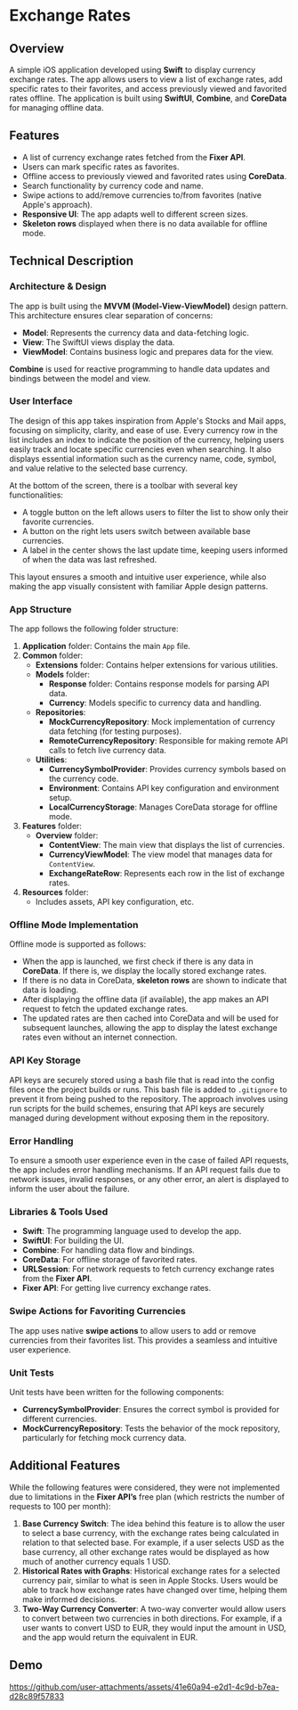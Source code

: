 # Exchange Rates

## Overview
A simple iOS application developed using **Swift** to display currency exchange rates. The app allows users to view a list of exchange rates, add specific rates to their favorites, and access previously viewed and favorited rates offline. The application is built using **SwiftUI**, **Combine**, and **CoreData** for managing offline data.

## Features
- A list of currency exchange rates fetched from the **Fixer API**.
- Users can mark specific rates as favorites.
- Offline access to previously viewed and favorited rates using **CoreData**.
- Search functionality by currency code and name.
- Swipe actions to add/remove currencies to/from favorites (native Apple's approach).
- **Responsive UI**: The app adapts well to different screen sizes.
- **Skeleton rows** displayed when there is no data available for offline mode.

## Technical Description

### Architecture & Design
The app is built using the **MVVM (Model-View-ViewModel)** design pattern. This architecture ensures clear separation of concerns:
- **Model**: Represents the currency data and data-fetching logic.
- **View**: The SwiftUI views display the data.
- **ViewModel**: Contains business logic and prepares data for the view.

**Combine** is used for reactive programming to handle data updates and bindings between the model and view.

### User Interface
The design of this app takes inspiration from Apple's Stocks and Mail apps, focusing on simplicity, clarity, and ease of use. Every currency row in the list includes an index to indicate the position of the currency, helping users easily track and locate specific currencies even when searching. It also displays essential information such as the currency name, code, symbol, and value relative to the selected base currency.

At the bottom of the screen, there is a toolbar with several key functionalities: 
- A toggle button on the left allows users to filter the list to show only their favorite currencies. 
- A button on the right lets users switch between available base currencies. 
- A label in the center shows the last update time, keeping users informed of when the data was last refreshed.

This layout ensures a smooth and intuitive user experience, while also making the app visually consistent with familiar Apple design patterns.

### App Structure
The app follows the following folder structure:

1. **Application** folder: Contains the main `App` file.
2. **Common** folder:
    - **Extensions** folder: Contains helper extensions for various utilities.
    - **Models** folder:
        - **Response** folder: Contains response models for parsing API data.
        - **Currency**: Models specific to currency data and handling.
    - **Repositories**:
        - **MockCurrencyRepository**: Mock implementation of currency data fetching (for testing purposes).
        - **RemoteCurrencyRepository**: Responsible for making remote API calls to fetch live currency data.
    - **Utilities**:
        - **CurrencySymbolProvider**: Provides currency symbols based on the currency code.
        - **Environment**: Contains API key configuration and environment setup.
        - **LocalCurrencyStorage**: Manages CoreData storage for offline mode.
3. **Features** folder:
    - **Overview** folder:
        - **ContentView**: The main view that displays the list of currencies.
        - **CurrencyViewModel**: The view model that manages data for `ContentView`.
        - **ExchangeRateRow**: Represents each row in the list of exchange rates.
4. **Resources** folder:
    - Includes assets, API key configuration, etc.

### Offline Mode Implementation
Offline mode is supported as follows:
- When the app is launched, we first check if there is any data in **CoreData**. If there is, we display the locally stored exchange rates.
- If there is no data in CoreData, **skeleton rows** are shown to indicate that data is loading.
- After displaying the offline data (if available), the app makes an API request to fetch the updated exchange rates.
- The updated rates are then cached into CoreData and will be used for subsequent launches, allowing the app to display the latest exchange rates even without an internet connection.

### API Key Storage
API keys are securely stored using a bash file that is read into the config files once the project builds or runs. This bash file is added to `.gitignore` to prevent it from being pushed to the repository. The approach involves using run scripts for the build schemes, ensuring that API keys are securely managed during development without exposing them in the repository.

### Error Handling
To ensure a smooth user experience even in the case of failed API requests, the app includes error handling mechanisms. If an API request fails due to network issues, invalid responses, or any other error, an alert is displayed to inform the user about the failure.

### Libraries & Tools Used
- **Swift**: The programming language used to develop the app.
- **SwiftUI**: For building the UI.
- **Combine**: For handling data flow and bindings.
- **CoreData**: For offline storage of favorited rates.
- **URLSession**: For network requests to fetch currency exchange rates from the **Fixer API**.
- **Fixer API**: For getting live currency exchange rates.

### Swipe Actions for Favoriting Currencies
The app uses native **swipe actions** to allow users to add or remove currencies from their favorites list. This provides a seamless and intuitive user experience.

### Unit Tests
Unit tests have been written for the following components:
- **CurrencySymbolProvider**: Ensures the correct symbol is provided for different currencies.
- **MockCurrencyRepository**: Tests the behavior of the mock repository, particularly for fetching mock currency data.

## Additional Features
While the following features were considered, they were not implemented due to limitations in the **Fixer API’s** free plan (which restricts the number of requests to 100 per month):
1. **Base Currency Switch**: The idea behind this feature is to allow the user to select a base currency, with the exchange rates being calculated in relation to that selected base. For example, if a user selects USD as the base currency, all other exchange rates would be displayed as how much of another currency equals 1 USD.
2. **Historical Rates with Graphs**: Historical exchange rates for a selected currency pair, similar to what is seen in Apple Stocks. Users would be able to track how exchange rates have changed over time, helping them make informed decisions.
3. **Two-Way Currency Converter**: A two-way converter would allow users to convert between two currencies in both directions. For example, if a user wants to convert USD to EUR, they would input the amount in USD, and the app would return the equivalent in EUR.

## Demo
https://github.com/user-attachments/assets/41e60a94-e2d1-4c9d-b7ea-d28c89f57833

